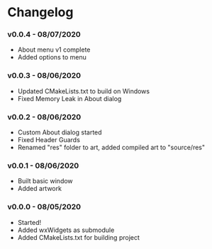 # Changelog

### v0.0.4 - 08/07/2020
- About menu v1 complete
- Added options to menu

### v0.0.3 - 08/06/2020
- Updated CMakeLists.txt to build on Windows
- Fixed Memory Leak in About dialog

### v0.0.2 - 08/06/2020
- Custom About dialog started
- Fixed Header Guards
- Renamed "res" folder to art, added compiled art to "source/res"

### v0.0.1 - 08/06/2020
- Built basic window
- Added artwork

### v0.0.0 - 08/05/2020
- Started!
- Added wxWidgets as submodule
- Added CMakeLists.txt for building project
